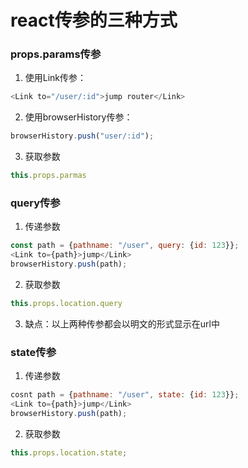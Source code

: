 # react传参的三种方式
### props.params传参
1. 使用Link传参：
```javascript
<Link to="/user/:id">jump router</Link>
```
2. 使用browserHistory传参：
```javascript
browserHistory.push("user/:id");
```
3. 获取参数
```javascript
this.props.parmas
```

### query传参
1. 传递参数
```javascript
const path = {pathname: "/user", query: {id: 123}};
<Link to={path}>jump</Link>
browserHistory.push(path);
```
2. 获取参数
```javascript
this.props.location.query
```
3. 缺点：以上两种传参都会以明文的形式显示在url中

### state传参
1. 传递参数
```javascript
cosnt path = {pathname: "/user", state: {id: 123}};
<Link to={path}>jump</Link>
browserHistory.push(path);
```

2. 获取参数
```javascript
this.props.location.state;
```
